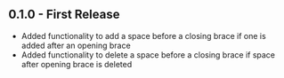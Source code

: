 ## 0.1.0 - First Release
* Added functionality to add a space before a closing brace if one is added after an opening brace
* Added functionality to delete a space before a closing brace if space after opening brace is deleted
